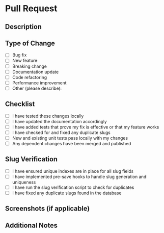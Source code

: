 # Pull Request

## Description
<!-- Provide a brief description of the changes in this PR -->

## Type of Change
- [ ] Bug fix
- [ ] New feature
- [ ] Breaking change
- [ ] Documentation update
- [ ] Code refactoring
- [ ] Performance improvement
- [ ] Other (please describe):

## Checklist
- [ ] I have tested these changes locally
- [ ] I have updated the documentation accordingly
- [ ] I have added tests that prove my fix is effective or that my feature works
- [ ] I have checked for and fixed any duplicate slugs
- [ ] New and existing unit tests pass locally with my changes
- [ ] Any dependent changes have been merged and published

## Slug Verification
<!-- If your changes involve models with slug fields, please complete this section -->
- [ ] I have ensured unique indexes are in place for all slug fields
- [ ] I have implemented pre-save hooks to handle slug generation and uniqueness
- [ ] I have run the slug verification script to check for duplicates
- [ ] I have fixed any duplicate slugs found in the database

## Screenshots (if applicable)
<!-- Add screenshots to help explain your changes if relevant -->

## Additional Notes
<!-- Add any other context about the PR here -->